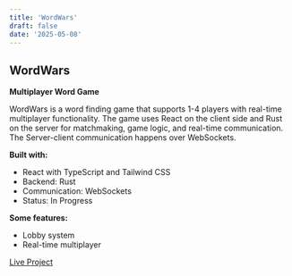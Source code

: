 ```yaml
---
title: 'WordWars'
draft: false
date: '2025-05-08'
---
```


## WordWars
**Multiplayer Word Game**

WordWars is a word finding game that supports 1-4 players with real-time multiplayer functionality. The game uses React on the client side and Rust on the server for matchmaking, game logic, and real-time communication. The Server-client communication happens over WebSockets.

**Built with:** 
- React with TypeScript and Tailwind CSS
- Backend: Rust
- Communication: WebSockets
- Status: In Progress

**Some features:** 
- Lobby system
- Real-time multiplayer

[Live Project](https://yraschle.github.io/WordWarsClient)